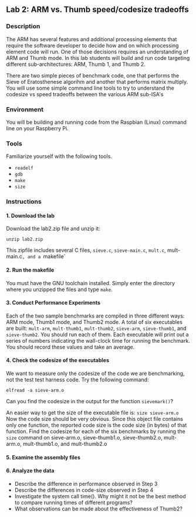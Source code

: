 ## Lab 2: ARM vs. Thumb speed/codesize tradeoffs

### Description
The ARM has several features and additional processing elements 
that require the software developer to decide how and on which
processing element code will run.  One of those decisions requires an understanding of
ARM and Thumb mode.  In this lab students will build and run code
targeting different sub-architectures: ARM, Thumb 1, and Thumb 2.

There are two simple pieces of benchmark code, one that performs the Sieve of
Eratosthenese algorihm and another that performs matrix multiply.  You will use some
simple command line tools to try to
understand  the codesize vs speed tradeoffs between the various
ARM sub-ISA's

### Environment

You will be building and running code from the Raspbian (Linux)
command line on your Raspberry Pi.

### Tools

Familiarize yourself with the following tools. 

  * `readelf`
  * `gdb`
  * `make`
  * `size`

### Instructions

#### 1. Download the lab 

Download the lab2.zip file and unzip it:

```
unzip lab2.zip
```
	
This zipfile includes several C files, `sieve.c`, `sieve-main.c`, `mult.c`, mult-main.c`, and a `makefile`
	
#### 2. Run the makefile

You must have the GNU toolchain installed.  Simply enter the directory
where you unzipped the files and type `make`.

#### 3. Conduct Performance Experiments

Each of the two sample benchmarks are compiled in three different
ways:  ARM mode, Thumb1 mode, and Thumb2 mode.  A total of six
executables are built: `mult-arm`, `mult-thumb1`, `mult-thumb2`, `sieve-arm`,
`sieve-thumb1`, and `sieve-thumb2`.  You should run each of them.  Each executable
will print out a series of numbers indicating the wall-clock time
for running the benchmark.  You should record these values and take an average.

#### 4. Check the codesize of the executables

We want to measure only the codesize of the code we are benchmarking,
not the test test harness code.  Try the following command:

```
elfread -a sieve-arm.o
```
Can you find the codesize in the output for the function `sievemark()`?

An easier way to get the size of the executable file is:
`size sieve-arm.o`
Now the code size should be very obvious. Since this object file contains
only one function, the reported code size is the code size (in bytes) of that function.
Find the codesize for each
of the six benchmarks by running the `size` command on sieve-arm.o,
sieve-thumb1.o, sieve-thumb2.o, mult-arm.o, mult-thumb1.o, and
mult-thumb2.o

#### 5. Examine the assembly files


#### 6. Analyze the data

* Describe the difference in performance observed in Step 3 
* Describe the differences in code-size observed in Step 4
* Investigate the system call time().  Why might it not be the best
method to compare running times of different programs?
* What observations can be made about the effectiveness of Thumb2?
